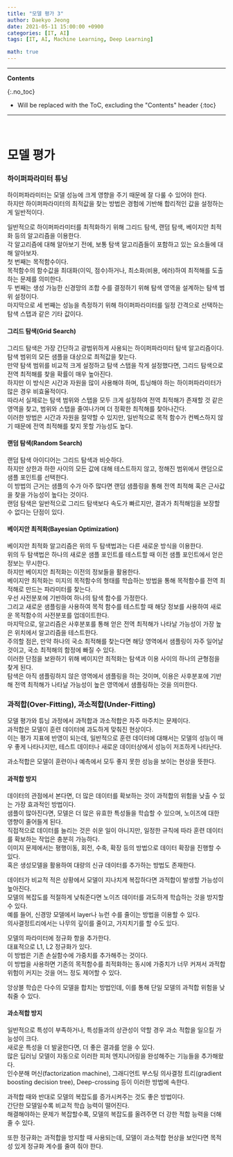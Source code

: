 ```yaml
---
title: "모델 평가 3"
author: Daekyo Jeong
date: 2021-05-11 15:00:00 +0900
categories: [IT, AI]
tags: [IT, AI, Machine Learning, Deep Learning]

math: true
---
```


---
**Contents**

{:.no_toc}

* Will be replaced with the ToC, excluding the "Contents" header
{:toc}
---

<br/>

# **모델 평가**  

### **하이퍼파라미터 튜닝**  

하이퍼파라미터는  모델 성능에 크게 영향을 주기 때문에 잘 다룰 수 있어야 한다.  
하지만 하이퍼파라미터의 최적값을 찾는 방법은 경험에 기반해 합리적인 값을 설정하는게 일반적이다.  

일반적으로 하이퍼파라미터를 최적화하기 위해 그리드 탐색, 랜덤 탐색, 베이지안 최적화 등의 알고리즘을 이용한다.  
각 알고리즘에 대해 알아보기 전에, 보통 탐색 알고리즘들이 포함하고 있는 요소들에 대해 알아보자.  
첫 번째는 목적함수이다.  
목적함수의 함수값을 최대화(이익, 점수)하거나, 최소화(비용, 에러)하여 최적해를 도출하는 문제를 의미한다.  
두 번째는 생성 가능한 신경망의 조합 수를 결정하기 위해 탐색 영역을 설계하는 탐색 범위 설정이다.  
마지막으로 세 번째는 성능을 측정하기 위해 하이퍼파라미터를 일정 간격으로 선택하는 탐색 스탭과 같은 기타 값이다.  

#### 그리드 탐색(Grid Search)  

그리드 탐색은 가장 간단하고 광범위하게 사용되는 하이퍼파라미터 탐색 알고리즘이다.  
탐색 범위의 모든 샘플을 대상으로 최적값을 찾는다.  
만약 탐색 범위를 비교적 크게 설정하고 탐색 스탭을 작게 설정했다면, 그리드 탐색으로 전역 최적해를 찾을 확률이 매우 높아진다.  
하지만 이 방식은 시간과 자원을 많이 사용해야 하며, 튜닝해야 하는 하이퍼파라미터가 많은 경우 비효율적이다.  
따라서 실제로는 탐색 범위와 스탭을 모두 크게 설정하여 전역 최적해가 존재할 것 같은 영역을 찾고, 범위와 스탭을 줄여나가며 더 정확한 최적해를 찾아나간다.  
이러한 방법은 시간과 자원을 절약할 수 있지만, 일반적으로 목적 함수가 컨벡스하지 않기 때문에 전역 최적해를 찾지 못할 가능성도 높다.  

#### 랜덤 탐색(Random Search)  

랜덤 탐색 아이디어는 그리드 탐색과 비슷하다.  
하지만 상한과 하한 사이의 모든 값에 대해 테스트하지 않고, 정해진 범위에서 랜덤으로 샘플 포인트를 선택한다.  
이 방법의 근거는 샘플의 수가 아주 많다면 랜덤 샘플링을 통해 전역 최적해 혹은 근사값을 찾을 가능성이 높다는 것이다.  
랜덤 탐색은 일반적으로 그리드 탐색보다 속도가 빠르지만, 결과가 최적해임을 보장할 수 없다는 단점이 있다.  

#### 베이지안 최적화(Bayesian Optimization)  

베이지안 최적화 알고리즘은 위의 두 탐색법과는 다른 새로운 방식을 이용한다.  
위의 두 탐색법은 하나의 새로운 샘플 포인트를 테스트할 때 이전 샘플 포인트에서 얻은 정보는 무시한다.  
하지만 베이지안 최적화는 이전의 정보들을 활용한다.  
베이지안 최적화는 미지의 목적함수의 형태를 학습하는 방법을 통해 목적함수를 전역 최적해로 만드는 파라미터를 찾는다.  
우선 사전분포에 기반하여 하나의 탐색 함수를 가정한다.  
그리고 새로운 샘플링을 사용하여 목적 함수를 테스트할 때 해당 정보를 사용하여 새로운 목적함수의 사전분포를 업데이트한다.  
마지막으로, 알고리즘은 사후분포를 통해 얻은 전역 최적해가 나타날 가능성이 가장 높은 위치에서 알고리즘을 테스트한다.  
주의할 점은, 만약 하나의 국소 최적해를 찾는다면 해당 영역에서 샘플링이 자주 일어날 것이고, 국소 최적해의 함정에 빠질 수 있다.  
이러한 단점을 보완하기 위해 베이지안 최적화는 탐색과 이용 사이의 하나의 균형점을 찾게 된다.  
탐색은 아직 샘플링하지 않은 영역에서 샘플링을 하는 것이며, 이용은 사후분포에 기반해 전역 최적해가 나타날 가능성이 높은 영역에서 샘플링하는 것을 의미한다.  

### **과적합(Over-Fitting), 과소적합(Under-Fitting)**  

모델 평가와 튜닝 과정에서 과적합과 과소적합은 자주 마주치는 문제이다.  
과적합은 모델이 훈련 데이터에 과도하게 맞춰진 현상이다.  
이는 평가 지표에 반영이 되는데, 일반적으로 훈련 데이터에 대해서는 모델의 성능이 매우 좋게 나타나지만, 테스트 데이터나 새로운 데이터상에서 성능이 저조하게 나타난다.  

과소적합은 모델이 훈련이나 예측에서 모두 좋지 못한 성능을 보이는 현상을 뜻한다.  


#### 과적합 방지  

데이터의 관점에서 본다면, 더 많은 데이터를 확보하는 것이 과적합의 위험을 낮출 수 있는 가장 효과적인 방법이다.  
샘플이 많아진다면, 모델은 더 많은 유효한 특성들을 학습할 수 있으며, 노이즈에 대한 영향이 줄어들게 된다.  
직접적으로 데이터를 늘리는 것은 쉬운 일이 아니지만, 일정한 규칙에 따라 훈련 데이터를 확보하는 작업은 충분히 가능하다.  
이미지 문제에서는 평행이동, 회전, 수축, 확장 등의 방법으로 데이터 확장을 진행할 수 있다.  
혹은 생성모델을 활용하여 대량의 신규 데이터를 추가하는 방법도 존재한다.  

데이터가 비교적 적은 상황에서 모델이 지나치게 복잡하다면 과적합이 발생할 가능성이 높아진다.  
모델의 복잡도를 적절하게 낮춰준다면 노이즈 데이터를 과도하게 학습하는 것을 방지할 수 있다.  
예를 들어, 신경망 모델에서 layer나 뉴런 수를 줄이는 방법을 이용할 수 있다.  
의사결정트리에서는 나무의 깊이를 줄이고, 가지치기를 할 수도 있다.  

모델의 파라미터에 정규화 항을 추가한다.  
대표적으로 L1, L2 정규화가 있다.  
이 방법은 기존 손실함수에 가중치를 추가해주는 것이다.  
이 방법을 사용하면 기존의 목적함수를 최적화하는 동시에 가중치가 너무 커져서 과적합 위험이 커지는 것을 어느 정도 제어할 수 있다.  

앙상블 학습은 다수의 모델을 합치는 방법인데, 이를 통해 단일 모델의 과적합 위험을 낮춰줄 수 있다.  

#### 과소적합 방지  

일반적으로 특성이 부족하거나, 특성들과의 상관성이 약할 경우 과소 적합을 일으킬 가능성이 크다.  
새로운 특성을 더 발굴한다면, 더 좋은 결과를 얻을 수 있다.  
많은 딥러닝 모델이 자동으로 이러한 피처 엔지니어링을 완성해주는 기능들을 추가해왔다.  
인수분해 머신(factorization machine), 그래디언트 부스팅 의사결정 트리(gradient boosting decision tree), Deep-crossing 등이 이러한 방법에 속한다.  

과적합 때와 반대로 모델의 복잡도를 증가시켜주는 것도 좋은 방법이다.  
간단한 모델일수록 비교적 학습 능력이 떨어진다.  
해결해야하는 문제가 복잡할수록, 모델의 복잡도를 올려주면 더 강한 적합 능력을 더해줄 수 있다.  

또한 정규화는 과적합을 방지할 때 사용되는데, 모델이 과소적합 현상을 보인다면 목적성 있게 정규화 계수를 줄여 줘야 한다.  



<br/>
